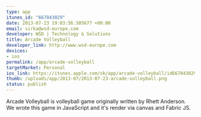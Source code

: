 ```yaml
--- 
type: app
itunes_id: "667843029"
date: 2013-07-23 19:03:56.505677 +00:00
email: sirka@wsd-europe.com
developer: WSD | Technology & Solutions
title: Arcade Volleyball
developer_link: http://www.wsd-europe.com
devices: 
- ios
permalink: /app/arcade-volleyball
targetMarket: Personal
ios_link: https://itunes.apple.com/sk/app/arcade-volleyball/id667843029?mt=8
thumb: /uploads/app/2013-07/2013-07-23-arcade-volleyball.png
status: publish
---
```


Arcade Volleyball is volleyball game originally written by Rhett Anderson. We wrote this game in JavaScript and it's render via canvas and Fabric JS.
